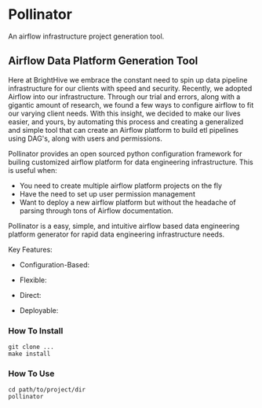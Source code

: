 # Pollinator
An airflow infrastructure project generation tool.

## Airflow Data Platform Generation Tool 

Here at BrightHive we embrace the constant need to spin up data pipeline infrastructure for our clients with speed and security. Recently, we adopted Airflow into our infrastructure. Through our trial and errors, along with a gigantic amount of research, we found a few ways to configure airflow to fit our varying client needs. With this insight, we decided to make our lives easier, and yours, by automating this process and creating a generalized and simple tool that can create an Airflow platform to build etl pipelines using DAG's, along with users and permissions.



Pollinator provides an open sourced python configuration framework for builing customized airflow platform for data engineering infrastructure. This is useful when:
 * You need to create multiple airflow platform projects on the fly
 * Have the need to set up user permission management
 * Want to deploy a new airflow platform but without the headache of parsing through tons of Airflow documentation.

Pollinator is a easy, simple, and intuitive airflow based data engineering platform generator for rapid data engineering infrastructure needs.

Key Features:

- Configuration-Based: 

- Flexible:

- Direct:

- Deployable:


### How To Install

```
git clone ...
make install
```

### How To Use

```
cd path/to/project/dir 
pollinator
```
